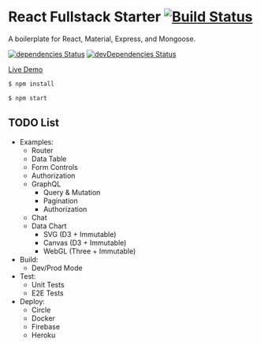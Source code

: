 # React Fullstack Starter [![Build Status](https://circleci.com/gh/Shyam-Chen/React-Fullstack-Starter.png)](https://circleci.com/gh/Shyam-Chen/React-Fullstack-Starter)

A boilerplate for React, Material, Express, and Mongoose.

[![dependencies Status](https://david-dm.org/Shyam-Chen/React-Fullstack-Starter/status.svg)](https://david-dm.org/Shyam-Chen/React-Fullstack-Starter)
[![devDependencies Status](https://david-dm.org/Shyam-Chen/React-Fullstack-Starter/dev-status.svg)](https://david-dm.org/Shyam-Chen/React-Fullstack-Starter?type=dev)

[Live Demo](https://react-by-example.firebaseapp.com/)

```bash
$ npm install
```

```bash
$ npm start
```

## TODO List

* Examples:
  * Router
  * Data Table
  * Form Controls
  * Authorization
  * GraphQL
    * Query & Mutation
    * Pagination
    * Authorization
  * Chat
  * Data Chart
    * SVG (D3 + Immutable)
    * Canvas (D3 + Immutable)
    * WebGL (Three + Immutable)
* Build:
  * Dev/Prod Mode
* Test:
  * Unit Tests
  * E2E Tests
* Deploy:
  * Circle
  * Docker
  * Firebase
  * Heroku
